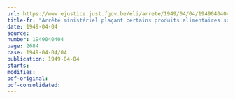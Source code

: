 ```yaml
---
url: https://www.ejustice.just.fgov.be/eli/arrete/1949/04/04/1949040404/justel
title-fr: "Arrêté ministériel plaçant certains produits alimentaires sous le régime du prix normal"
date: 1949-04-04
source:
number: 1949040404
page: 2684
case: 1949-04-04/04
publication: 1949-04-04
starts:
modifies:
pdf-original:
pdf-consolidated:
---
```


